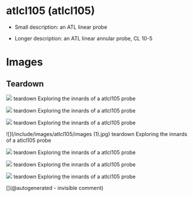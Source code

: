# atlcl105 (atlcl105)

* Small description: an ATL linear probe

* Longer description: an ATL linear annular probe, CL 10-5

# Images

## Teardown 

![](/include/images/atlcl105/20241105_154642.jpg)
teardown
Exploring the innards of a atlcl105 probe

![](/include/images/atlcl105/20241105_154649.jpg)
teardown
Exploring the innards of a atlcl105 probe

![](/include/images/atlcl105/20241105_154704.jpg)
teardown
Exploring the innards of a atlcl105 probe

![](/include/images/atlcl105/images (1).jpg)
teardown
Exploring the innards of a atlcl105 probe

![](/include/images/atlcl105/images.jpg)
teardown
Exploring the innards of a atlcl105 probe

![](/include/images/atlcl105/s-l1200.jpg)
teardown
Exploring the innards of a atlcl105 probe

![](/include/probes/viewmes/atlcl105.jpg)
teardown
Exploring the innards of a atlcl105 probe





[](@autogenerated - invisible comment)